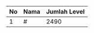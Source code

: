 | No | Nama            | Jumlah Level |
|----|-----------------|--------------|
| 1  | #    |    2490        |
